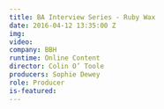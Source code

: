 ```yaml
---
title: BA Interview Series - Ruby Wax
date: 2016-04-12 13:35:00 Z
img: 
video: 
company: BBH
runtime: Online Content
director: Colin O’ Toole
producers: Sophie Dewey
role: Producer
is-featured: 
---
```


